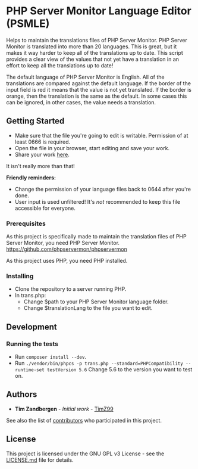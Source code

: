 # PHP Server Monitor Language Editor (PSMLE)

Helps to maintain the translations files of PHP Server Monitor. PHP Server Monitor is translated into more than 20 languages. This is great, but it makes it way harder to keep all of the translations up to date. This script provides a clear view of the values that not yet have a translation in an effort to keep all the translations up to date!

The default language of PHP Server Monitor is English. All of the translations are compared against the default language. If the border of the input field is red it means that the value is not yet translated. If the border is orange, then the translation is the same as the default. In some cases this can be ignored, in other cases, the value needs a translation.

## Getting Started

- Make sure that the file you're going to edit is writable. Permission of at least 0666 is required. 
- Open the file in your browser, start editing and save your work.
- Share your work [here](https://github.com/phpservermon/phpservermon/pull).

It isn't really more than that!

**Friendly reminders:**
- Change the permission of your language files back to 0644 after you're done.
- User input is used unfiltered! It's *not* recommended to keep this file accessible for everyone.


### Prerequisites

As this project is specifically made to maintain the translation files of PHP Server Monitor, you need PHP Server Monitor. https://github.com/phpservermon/phpservermon

As this project uses PHP, you need PHP installed.

### Installing

- Clone the repository to a server running PHP.
- In trans.php:
   - Change $path to your PHP Server Monitor language folder.
   - Change $translationLang to the file you want to edit.

## Development
### Running the tests

- Run ```composer install --dev```.
- Run ```./vendor/bin/phpcs -p trans.php --standard=PHPCompatibility --runtime-set testVersion 5.6```
Change 5.6 to the version you want to test on.

## Authors

* **Tim Zandbergen** - *Initial work* - [TimZ99](https://github.com/TimZ99)

See also the list of [contributors](https://github.com/TimZ99/phpservermon-language-editor/contributors) who participated in this project.

## License

This project is licensed under the GNU GPL v3 License - see the [LICENSE.md](LICENSE.md) file for details.